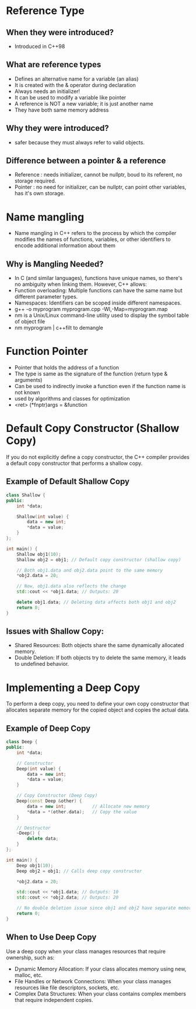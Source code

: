 # Reference Type
## When they were introduced?
- Introduced in C++98
## What are reference types
- Defines an alternative name for a variable (an alias)
- It is created with the & operator during declaration
- Always needs an initializer!
- It can be used to modify a variable like pointer
- A reference is NOT a new variable; it is just another name
- They have both same memory address
## Why they were introduced?
- safer because they must always refer to valid objects.
## Difference between a pointer & a reference
- Reference : needs initializer, cannot be nullptr, boud to its referent, no storage required. 
- Pointer : no need for initializer, can be nullptr, can point other variables, has it's own storage.

# Name mangling 
- Name mangling in C++ refers to the process by which the compiler modifies the names of functions, variables, or other identifiers to encode additional information about them
## Why is Mangling Needed?
- In C (and similar languages), functions have unique names, so there's no ambiguity when linking them. However, C++ allows:
- Function overloading: Multiple functions can have the same name but different parameter types.
- Namespaces: Identifiers can be scoped inside different namespaces.
- g++ -o myprogram myprogram.cpp -Wl,-Map=myprogram.map
- nm is a Unix/Linux command-line utility used to display the symbol table of object file
- nm myprogram | c++filt to demangle

# Function Pointer
- Pointer that holds the address of a function
- The type is same as the signature of the function (return type & arguments)
- Can be used to indirectly invoke a function even if the function name is not known
- used by algorithms and classes for optimization
- \<ret\> (*fnptr)args = &function

# Default Copy Constructor (Shallow Copy)
If you do not explicitly define a copy constructor, the C++ compiler provides a default copy constructor that performs a shallow copy.
## Example of Default Shallow Copy
```cpp
class Shallow {
public:
    int *data;

    Shallow(int value) {
        data = new int;
        *data = value;
    }
};

int main() {
    Shallow obj1(10);
    Shallow obj2 = obj1; // Default copy constructor (shallow copy)

    // Both obj1.data and obj2.data point to the same memory
    *obj2.data = 20;

    // Now, obj1.data also reflects the change
    std::cout << *obj1.data; // Outputs: 20

    delete obj1.data; // Deleting data affects both obj1 and obj2
    return 0;
}
```
## Issues with Shallow Copy:
- Shared Resources: Both objects share the same dynamically allocated memory.
- Double Deletion: If both objects try to delete the same memory, it leads to undefined behavior.

# Implementing a Deep Copy
To perform a deep copy, you need to define your own copy constructor that allocates separate memory for the copied object and copies the actual data.
## Example of Deep Copy
```cpp
class Deep {
public:
    int *data;

    // Constructor
    Deep(int value) {
        data = new int;
        *data = value;
    }

    // Copy Constructor (Deep Copy)
    Deep(const Deep &other) {
        data = new int;          // Allocate new memory
        *data = *(other.data);   // Copy the value
    }

    // Destructor
    ~Deep() {
        delete data;
    }
};

int main() {
    Deep obj1(10);
    Deep obj2 = obj1; // Calls deep copy constructor

    *obj2.data = 20;

    std::cout << *obj1.data; // Outputs: 10
    std::cout << *obj2.data; // Outputs: 20

    // No double deletion issue since obj1 and obj2 have separate memory
    return 0;
}
```
## When to Use Deep Copy
Use a deep copy when your class manages resources that require ownership, such as:
- Dynamic Memory Allocation: If your class allocates memory using new, malloc, etc.
- File Handles or Network Connections: When your class manages resources like file descriptors, sockets, etc.
- Complex Data Structures: When your class contains complex members that require independent copies.



